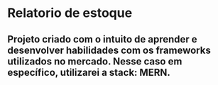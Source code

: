 # Relatorio de estoque

## Projeto criado com o intuito de aprender e desenvolver habilidades com os frameworks utilizados no mercado. Nesse caso em específico, utilizarei a stack: MERN.